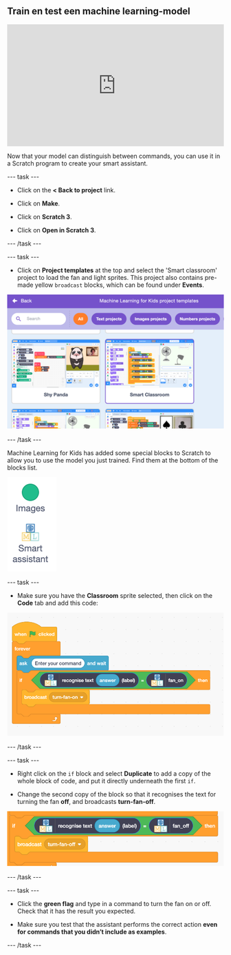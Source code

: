 ## Train en test een machine learning-model

<html>
  <div style="position: relative; overflow: hidden; padding-top: 56.25%;">
    <iframe style="position: absolute; top: 0; left: 0; right: 0; width: 100%; height: 100%; border: none;" src="https://www.youtube.com/embed/R3e8nX4vKXo?rel=0&cc_load_policy=1" allowfullscreen allow="accelerometer; autoplay; clipboard-write; encrypted-media; gyroscope; picture-in-picture; web-share"></iframe>
  </div>
</html>

Now that your model can distinguish between commands, you can use it in a Scratch program to create your smart assistant.

\--- task ---

- Click on the **< Back to project** link.

- Click on **Make**.

- Click on **Scratch 3**.

- Click on **Open in Scratch 3**.

\--- /task ---

\--- task ---

- Click on **Project templates** at the top and select the 'Smart classroom' project to load the fan and light sprites. This project also contains pre-made yellow `broadcast` blocks, which can be found under **Events**.

![Smart classroom project is selected in the Scratch templates](images/smart-classroom.png)

\--- /task ---

Machine Learning for Kids has added some special blocks to Scratch to allow you to use the model you just trained. Find them at the bottom of the blocks list.

![New 'smart assistant' blocks shown in the menu underneath Images](images/new-blocks-menu.png)

\--- task ---

- Make sure you have the **Classroom** sprite selected, then click on the **Code** tab and add this code:

![New scratch code: when flag clicked, forever, ask 'enter your command' and wait. If recognise text (answer) label = fan on, then broadcast turn-fan-on ](images/turn-fan-on.png)

\--- /task ---

\--- task ---

- Right click on the `if` block and select **Duplicate** to add a copy of the whole block of code, and put it directly underneath the first `if`.

- Change the second copy of the block so that it recognises the text for turning the fan **off**, and broadcasts **turn-fan-off**.

![New scratch code: If recognise text (answer) label = fan off, then broadcast turn-fan-off](images/turn-fan-off.png)

\--- /task ---

\--- task ---

- Click the **green flag** and type in a command to turn the fan on or off. Check that it has the result you expected.

- Make sure you test that the assistant performs the correct action **even for commands that you didn’t include as examples**.

\--- /task ---
